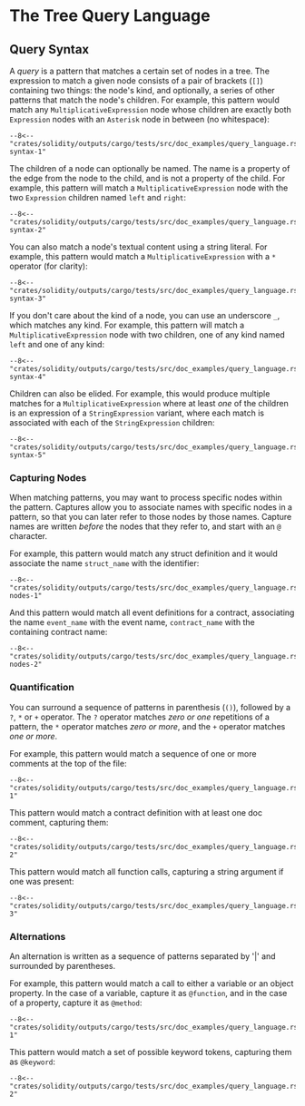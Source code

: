 # The Tree Query Language

## Query Syntax

A _query_ is a pattern that matches a
certain set of nodes in a tree. The expression to match a given node
consists of a pair of brackets (`[]`) containing two things: the node's kind, and
optionally, a series of other patterns that match the node's children. For
example, this pattern would match any `MultiplicativeExpression` node whose children
are exactly both `Expression` nodes with an `Asterisk` node in between (no whitespace):

```{ .scheme }
--8<-- "crates/solidity/outputs/cargo/tests/src/doc_examples/query_language.rs:query-syntax-1"
```

The children of a node can optionally be named. The name is a property of the edge from
the node to the child, and is not a property of the child. For example, this pattern will match
a `MultiplicativeExpression` node with the two `Expression` children named `left` and `right`:

```{ .scheme }
--8<-- "crates/solidity/outputs/cargo/tests/src/doc_examples/query_language.rs:query-syntax-2"
```

You can also match a node's textual content using a string literal. For example, this pattern would match a
`MultiplicativeExpression` with a `*` operator (for clarity):

```{ .scheme }
--8<-- "crates/solidity/outputs/cargo/tests/src/doc_examples/query_language.rs:query-syntax-3"
```

If you don't care about the kind of a node, you can use an underscore `_`, which matches any kind.
For example, this pattern will match a `MultiplicativeExpression`
node with two children, one of any kind named `left` and one of any kind:

```{ .scheme }
--8<-- "crates/solidity/outputs/cargo/tests/src/doc_examples/query_language.rs:query-syntax-4"
```

Children can also be elided. For example, this would produce multiple matches for a
`MultiplicativeExpression` where at least _one_ of the children is an expression of a `StringExpression` variant, where each match
is associated with each of the `StringExpression` children:

```{ .scheme }
--8<-- "crates/solidity/outputs/cargo/tests/src/doc_examples/query_language.rs:query-syntax-5"
```

### Capturing Nodes

When matching patterns, you may want to process specific nodes within the
pattern. Captures allow you to associate names with specific nodes in a pattern,
so that you can later refer to those nodes by those names. Capture names are
written _before_ the nodes that they refer to, and start with an `@` character.

For example, this pattern would match any struct definition and it would associate
the name `struct_name` with the identifier:

```{ .scheme }
--8<-- "crates/solidity/outputs/cargo/tests/src/doc_examples/query_language.rs:capturing-nodes-1"
```

And this pattern would match all event definitions for a contract, associating the name
`event_name` with the event name, `contract_name` with the containing contract name:

```{ .scheme }
--8<-- "crates/solidity/outputs/cargo/tests/src/doc_examples/query_language.rs:capturing-nodes-2"
```

### Quantification

You can surround a sequence of patterns in parenthesis (`()`), followed
by a `?`, `*` or `+` operator. The `?` operator matches _zero or one_ repetitions
of a pattern, the `*` operator matches _zero or more_, and the `+` operator
matches _one or more_.

For example, this pattern would match a sequence of one or more comments at the top of the file:

```{ .scheme }
--8<-- "crates/solidity/outputs/cargo/tests/src/doc_examples/query_language.rs:quantification-1"
```

This pattern would match a contract definition with at least one doc comment, capturing them:

```{ .scheme }
--8<-- "crates/solidity/outputs/cargo/tests/src/doc_examples/query_language.rs:quantification-2"
```

This pattern would match all function calls, capturing a string argument if one was
present:

```{ .scheme }
--8<-- "crates/solidity/outputs/cargo/tests/src/doc_examples/query_language.rs:quantification-3"
```

### Alternations

An alternation is written as a sequence of patterns separated by '|' and surrounded by parentheses.

For example, this pattern would match a call to either a variable or an object property.
In the case of a variable, capture it as `@function`, and in the case of a property, capture it as `@method`:

```{ .scheme }
--8<-- "crates/solidity/outputs/cargo/tests/src/doc_examples/query_language.rs:alternations-1"
```

This pattern would match a set of possible keyword tokens, capturing them as `@keyword`:

```{ .scheme }
--8<-- "crates/solidity/outputs/cargo/tests/src/doc_examples/query_language.rs:alternations-2"
```
